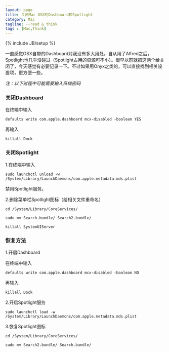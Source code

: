 ```yaml
---
layout: page
title: 关闭Mac OSX的Dashboard和Spotlight
category: Mac
tagline: --read & think
tags : [Mac,Think]
---
```

{% include JB/setup %}

一直感觉OSX自带的Dashboard对我没有多大用处。自从用了Alfred之后，Spotlight也几乎没碰过（Spotlight占用的资源可不小）。很早以前就把这两个给关闭了，今天感觉有必要记录一下。不过如果用Onyx之类的，可以直接找到相关设置项，更方便一些。

*注：以下过程中可能需要输入系统密码*

### 关闭Dashboard

在终端中输入

`defaults write com.apple.dashboard mcx-disabled -boolean YES`

再输入

`killall Dock`

### 关闭Spotlight

1.在终端中输入

`sudo launchctl unload -w /System/Library/LaunchDaemons/com.apple.metadata.mds.plist`

禁用Spotlight服务。

2.删除菜单栏Spotlight图标（给相关文件重命名）

`cd /System/Library/CoreServices/`

`sudo mv Search.bundle/ Search2.bundle/`

`killall SystemUIServer`

### 恢复方法

1.开启Dashboard

在终端中输入

`defaults write com.apple.dashboard mcx-disabled -boolean NO`

再输入

`killall Dock`

2.开启Spotlight服务

`sudo launchctl load -w /System/Library/LaunchDaemons/com.apple.metadata.mds.plist`

3.恢复Spotlight图标

`cd /System/Library/CoreServices/`

`sudo mv Search2.bundle/ Search.bundle/`